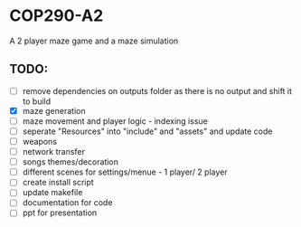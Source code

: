 # COP290-A2

A 2 player maze game and a maze simulation

## TODO:

* [ ] remove dependencies on outputs folder as there is no output and shift it to build
* [X] maze generation
* [ ] maze movement and player logic - indexing issue
* [ ] seperate "Resources" into "include" and "assets" and update code
* [ ] weapons
* [ ] network transfer
* [ ] songs themes/decoration
* [ ] different scenes for settings/menue - 1 player/ 2 player
* [ ] create install script
* [ ] update makefile
* [ ] documentation for code
* [ ] ppt for presentation
